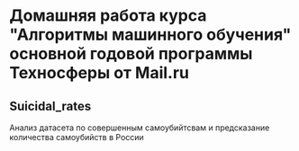 # Домашняя работа курса "Алгоритмы машинного обучения" основной годовой программы Техносферы от Mail.ru

## Suicidal_rates

Анализ датасета по совершенным самоубийтсвам и предсказание количества самоубийств в России
